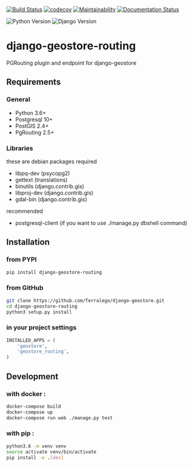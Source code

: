 [![Build Status](https://travis-ci.org/Terralego/django-geostore-routing.svg?branch=master)](https://travis-ci.org/Terralego/django-geostore-routing/)
[![codecov](https://codecov.io/gh/Terralego/django-geostore-routing/branch/master/graph/badge.svg)](https://codecov.io/gh/Terralego/django-geostore-routing)
[![Maintainability](https://api.codeclimate.com/v1/badges/b6119d8175fa6f5f5949/maintainability)](https://codeclimate.com/github/Terralego/django-geostore-routing/maintainability)
[![Documentation Status](https://readthedocs.org/projects/django-geostore-routing/badge/?version=latest)](https://django-geostore-routing.readthedocs.io/en/latest/?badge=latest)

![Python Version](https://img.shields.io/badge/python-%3E%3D%203.6-blue.svg)
![Django Version](https://img.shields.io/badge/django-%3E%3D%202.2-blue.svg)

# django-geostore-routing

PGRouting plugin and endpoint for django-geostore

## Requirements

### General

* Python 3.6+
* Postgresql 10+
* PostGIS 2.4+
* PgRouting 2.5+

### Libraries

these are debian packages required

- libpq-dev   (psycopg2)
- gettext     (translations)
- binutils    (django.contrib.gis)
- libproj-dev (django.contrib.gis)
- gdal-bin    (django.contrib.gis)

recommended

- postgresql-client (if you want to use ./manage.py dbshell command)

## Installation

### from PYPI

```bash
pip install django-geostore-routing
```

### from GitHub

```bash
git clone https://github.com/Terralego/django-geostore.git
cd django-geostore-routing
python3 setup.py install
```

### in your project settings

```python
INSTALLED_APPS = (
    'geostore',
    'geostore_routing',
)
```

## Development

### with docker :
```bash
docker-compose build
docker-compose up
docker-compose run web ./manage.py test
```

### with pip :
```bash
python3.6 -m venv venv
source activate venv/bin/activate
pip install -e .[dev]
```
